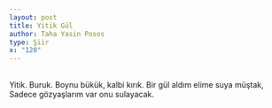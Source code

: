 ```yaml
---
layout: post
title: Yitik Gül
author: Taha Yasin Posos
type: Şiir
x: "120"
---
```

<br/>
Yitik. Buruk.  
Boynu bükük, kalbi kırık.  
Bir gül aldım elime suya müştak,  
Sadece gözyaşlarım var onu sulayacak.  
